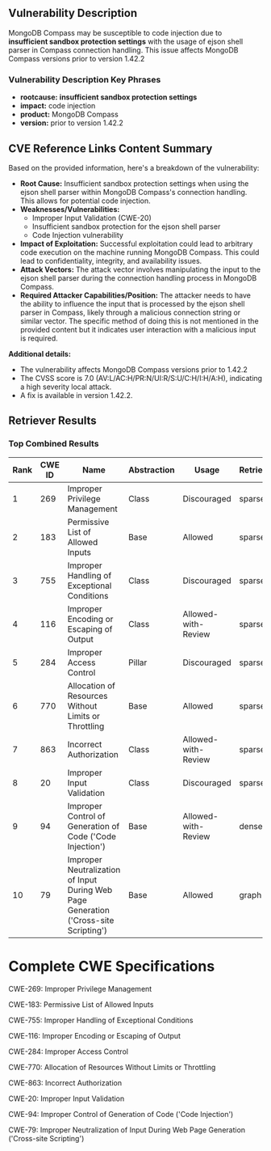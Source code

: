 ## Vulnerability Description
MongoDB Compass may be susceptible to code injection due to **insufficient sandbox protection settings** with the usage of ejson shell parser in Compass connection handling. This issue affects MongoDB Compass versions prior to version 1.42.2

### Vulnerability Description Key Phrases
- **rootcause:** **insufficient sandbox protection settings**
- **impact:** code injection
- **product:** MongoDB Compass
- **version:** prior to version 1.42.2

## CVE Reference Links Content Summary
Based on the provided information, here's a breakdown of the vulnerability:

*   **Root Cause:** Insufficient sandbox protection settings when using the ejson shell parser within MongoDB Compass's connection handling. This allows for potential code injection.
*   **Weaknesses/Vulnerabilities:**
    *   Improper Input Validation (CWE-20)
    *   Insufficient sandbox protection for the ejson shell parser
    *   Code Injection vulnerability
*  **Impact of Exploitation:** Successful exploitation could lead to arbitrary code execution on the machine running MongoDB Compass. This could lead to confidentiality, integrity, and availability issues.
*   **Attack Vectors:** The attack vector involves manipulating the input to the ejson shell parser during the connection handling process in MongoDB Compass.
*   **Required Attacker Capabilities/Position:** The attacker needs to have the ability to influence the input that is processed by the ejson shell parser in Compass, likely through a malicious connection string or similar vector. The specific method of doing this is not mentioned in the provided content but it indicates user interaction with a malicious input is required.

**Additional details:**
*   The vulnerability affects MongoDB Compass versions prior to 1.42.2
*   The CVSS score is 7.0 (AV:L/AC:H/PR:N/UI:R/S:U/C:H/I:H/A:H), indicating a high severity local attack.
*   A fix is available in version 1.42.2.

## Retriever Results

### Top Combined Results

| Rank | CWE ID | Name | Abstraction | Usage  | Retrievers | Individual Scores |
|------|--------|------|-------------|-------|------------|-------------------|
| 1 | 269 | Improper Privilege Management | Class | Discouraged | sparse | 0.230 |
| 2 | 183 | Permissive List of Allowed Inputs | Base | Allowed | sparse | 0.204 |
| 3 | 755 | Improper Handling of Exceptional Conditions | Class | Discouraged | sparse | 0.187 |
| 4 | 116 | Improper Encoding or Escaping of Output | Class | Allowed-with-Review | sparse | 0.184 |
| 5 | 284 | Improper Access Control | Pillar | Discouraged | sparse | 0.184 |
| 6 | 770 | Allocation of Resources Without Limits or Throttling | Base | Allowed | sparse | 0.183 |
| 7 | 863 | Incorrect Authorization | Class | Allowed-with-Review | sparse | 0.182 |
| 8 | 20 | Improper Input Validation | Class | Discouraged | sparse | 0.180 |
| 9 | 94 | Improper Control of Generation of Code ('Code Injection') | Base | Allowed-with-Review | dense | 0.510 |
| 10 | 79 | Improper Neutralization of Input During Web Page Generation ('Cross-site Scripting') | Base | Allowed | graph | 0.002 |



# Complete CWE Specifications

CWE-269: Improper Privilege Management

CWE-183: Permissive List of Allowed Inputs

CWE-755: Improper Handling of Exceptional Conditions

CWE-116: Improper Encoding or Escaping of Output

CWE-284: Improper Access Control

CWE-770: Allocation of Resources Without Limits or Throttling

CWE-863: Incorrect Authorization

CWE-20: Improper Input Validation

CWE-94: Improper Control of Generation of Code ('Code Injection')

CWE-79: Improper Neutralization of Input During Web Page Generation ('Cross-site Scripting')